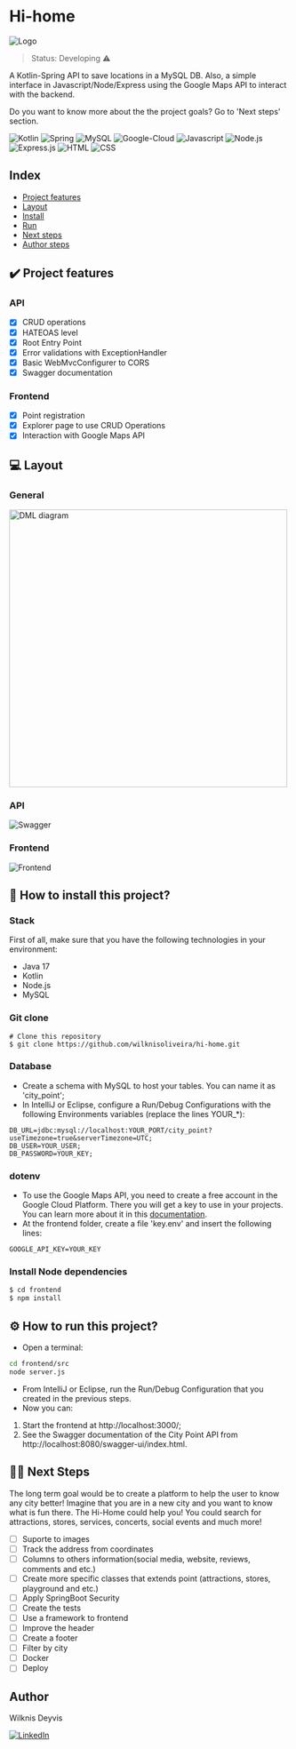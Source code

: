 # Hi-home
![Logo](https://github.com/wilknisoliveira/wilknisoliveira/assets/135706241/f019d1c3-e4c3-46ee-be27-3a885dda1349)

> Status: Developing ⚠️

A Kotlin-Spring API to save locations in a MySQL DB. Also, a simple interface in Javascript/Node/Express using the Google Maps API to interact with the backend.

Do you want to know more about the the project goals? Go to 'Next steps' section. 

![Kotlin](https://img.shields.io/badge/Kotlin-0095D5?&style=for-the-badge&logo=kotlin&logoColor=white)
![Spring](https://img.shields.io/badge/Spring-6DB33F?style=for-the-badge&logo=spring&logoColor=white)
![MySQL](https://img.shields.io/badge/MySQL-00000F?style=for-the-badge&logo=mysql&logoColor=white)
![Google-Cloud](https://img.shields.io/badge/Google_Cloud-4285F4?style=for-the-badge&logo=google-cloud&logoColor=white)
![Javascript](https://img.shields.io/badge/JavaScript-F7DF1E?style=for-the-badge&logo=javascript&logoColor=black)
![Node.js](https://img.shields.io/badge/Node.js-43853D?style=for-the-badge&logo=node.js&logoColor=white)
![Express.js](https://img.shields.io/badge/Express.js-404D59?style=for-the-badge)
![HTML](https://img.shields.io/badge/HTML5-E34F26?style=for-the-badge&logo=html5&logoColor=white)
![CSS](https://img.shields.io/badge/CSS3-1572B6?style=for-the-badge&logo=css3&logoColor=white)

## Index
- <a href="#✔️-project-features">Project features</a>
- <a href="#💻-layout">Layout</a>
- <a href="#🔨-how-to-install-this-project">Install</a>
- <a href="#⚙️-how-to-run-this-project">Run</a>
- <a href="#👨‍💻-next-steps">Next steps</a>
- <a href="#author">Author steps</a>

## ✔️ Project features
### API
- [x] CRUD operations
- [x] HATEOAS level
- [x] Root Entry Point
- [x] Error validations with ExceptionHandler
- [x] Basic WebMvcConfigurer to CORS
- [x] Swagger documentation

### Frontend
- [x] Point registration
- [x] Explorer page to use CRUD Operations
- [x] Interaction with Google Maps API

## 💻 Layout
### General
<img style="width:500px" src="https://github.com/wilknisoliveira/hi-home/assets/135706241/01b3b973-6161-4ec7-94fc-da6a7e5aa8b9" alt="DML diagram">

### API
![Swagger](./readme_assets/Swagger.gif)

### Frontend
![Frontend](./readme_assets/Frontend.gif)

## 🔨 How to install this project?
### Stack
First of all, make sure that you have the following technologies in your environment:
- Java 17
- Kotlin
- Node.js
- MySQL

### Git clone
```
# Clone this repository
$ git clone https://github.com/wilknisoliveira/hi-home.git
```

### Database
- Create a schema with MySQL to host your tables. You can name it as 'city_point';
- In IntelliJ or Eclipse, configure a Run/Debug Configurations with the following Environments variables (replace the lines YOUR_*):
```
DB_URL=jdbc:mysql://localhost:YOUR_PORT/city_point?useTimezone=true&serverTimezone=UTC;
DB_USER=YOUR_USER;
DB_PASSWORD=YOUR_KEY;
```

### dotenv
- To use the Google Maps API, you need to create a free account in the Google Cloud Platform. There you will get a key to use in your projects. You can learn more about it in this [documentation](https://developers.google.com/maps/documentation/javascript/get-api-key).
- At the frontend folder, create a file 'key.env' and insert the following lines:
```
GOOGLE_API_KEY=YOUR_KEY
```

### Install Node dependencies
```bash
$ cd frontend
$ npm install
```

## ⚙️ How to run this project?
- Open a terminal:
```bash
cd frontend/src
node server.js
```
- From IntelliJ or Eclipse, run the Run/Debug Configuration that you created in the previous steps.
- Now you can:
1. Start the frontend at http://localhost:3000/;
2. See the Swagger documentation of the City Point API from http://localhost:8080/swagger-ui/index.html.

## 👨‍💻 Next Steps
The long term goal would be to create a platform to help the user to know any city better! Imagine that you are in a new city and you want to know what is fun there. The Hi-Home could help you! You could search for attractions, stores, services, concerts, social events and much more!

- [ ] Suporte to images
- [ ] Track the address from coordinates
- [ ] Columns to others information(social media, website, reviews, comments and etc.)
- [ ] Create more specific classes that extends point (attractions, stores, playground and etc.)
- [ ] Apply SpringBoot Security
- [ ] Create the tests
- [ ] Use a framework to frontend
- [ ] Improve the header
- [ ] Create a footer
- [ ] Filter by city
- [ ] Docker
- [ ] Deploy

 ## Author
 Wilknis Deyvis

 [![LinkedIn](https://img.shields.io/badge/LinkedIn-0077B5?style=for-the-badge&logo=linkedin&logoColor=white)](https://www.linkedin.com/in/wilknis/)